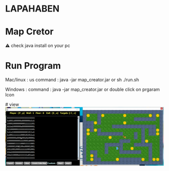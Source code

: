 # LAPAHABEN
# Map Cretor 
⚠  check java install on your pc 
# Run Program 
<p>
Mac/linux : us command : java -jar map_creator.jar or sh ./run.sh
</p>
<p>
Windows : command : java -jar map_creator.jar or double click on prgaram Icon  
</p>
# view 
<img src="view.png" >

